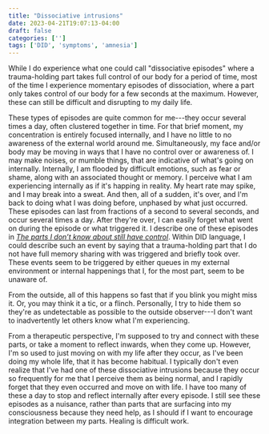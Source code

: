 ```yaml
---
title: "Dissociative intrusions"
date: 2023-04-21T19:07:13-04:00
draft: false
categories: ['']
tags: ['DID', 'symptoms', 'amnesia']
---
```


While I do experience what one could call "dissociative episodes" where a trauma-holding part takes full control of our body for a period of time, most of the time I experience momentary episodes of dissociation, where a part only takes control of our body for a few seconds at the maximum. However, these can still be difficult and disrupting to my daily life.

These types of episodes are quite common for me---they occur several times a day, often clustered together in time.
For that brief moment, my concentration is entirely focused internally, and I have no little to no awareness of the external world around me.
Simultaneously, my face and/or body may be moving in ways that I have no control over or awareness of. I may make noises, or mumble things, that are indicative of what's going on internally. 
Internally, I am flooded by difficult emotions, such as fear or shame, along with an associated thought or memory. I perceive what I am experiencing internally as if it's happing in reality.
My heart rate may spike, and I may break into a sweat.
And then, all of a sudden, it's over, and I'm back to doing what I was doing before, unphased by what just occurred. 
These episodes can last from fractions of a second to several seconds, and occur several times a day. 
After they're over, I can easily forget what went on during the episode or what triggered it. I describe one of these episodes in _[The parts I don’t know about still have control](/posts/partscontrol/)_.
Within DID language, I could describe such an event by saying that a trauma-holding part that I do not have full memory sharing with was triggered and briefly took over.
These events seem to be triggered by either queues in my external environment or internal happenings that I, for the most part, seem to be unaware of.

From the outside, all of this happens so fast that if you blink you might miss it. Or, you may think it a tic, or a flinch. Personally, I try to hide them so they're as undetectable as possible to the outside observer---I don't want to inadvertently let others know what I'm experiencing.

From a therapeutic perspective, I'm supposed to try and connect with these parts, or take a moment to reflect inwards, when they come up. However, I'm so used to just moving on with my life after they occur, as I've been doing my whole life, that it has become habitual. I typically don't even realize that I've had one of these dissociative intrusions because they occur so frequently for me that I perceive them as being normal, and I rapidly forget that they even occurred and move on with life. I have too many of these a day to stop and reflect internally after every episode. I still see these episodes as a nuisance, rather than parts that are surfacing into my consciousness because they need help, as I should if I want to encourage integration between my parts. Healing is difficult work.


<!--
I believe these could be categorized as dissociative intrusions.
I don't want to let others know what I'm experiencing.
, especially since I'm so detached from my emotions, which are seemingly held by these parts. 

I wonder if the fact that I experience parts in this way---only seconds at a time, and forgetting them after---is because I'm polyfragmented

While I do experience longer dissociative episodes where I lose my grasp on external reality for longer periods, they're uncommon, whereas these short blips occur daily. 
What exactly that means depends on how "powerful" that part is, or how much that part manages to take over.
I like to call these blips.
I've briefly lost my grasp on external reality. 

Sometimes, a thought will pop up in my head that very momentarily pulls me away from the present. 
Sometimes, this thought pull me in my head 
Sometimes, this part 

Does this sound like an experience you, someone without a dissociative disorder, relate to? I'd imagine that would be the case, at least to an extent. It makes sense to me that these sorts of events are a fundamental part of the human experience. I believe my symptoms are 

There is a spectrum of 

Momentary episodes of dissociation, where a part will very briefly take control of my body, 
-->
